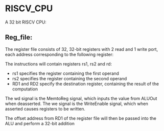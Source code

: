 # RISCV_CPU
A 32 bit RISCV CPU:

## Reg_file:
The register file consists of 32, 32-bit registers with 2 read and 1 write port, each address corresponding to the following register:

The instructions will contain registers rs1, rs2 and rd:
* rs1 specifies the register containing the first operand
* rs2 specifies the register containing the second operand
* RD1 and RD2 specify the destination register, containing the result of the computation

The wd signal is the MemtoReg signal, which inputs the value from ALUOut when deasserted. The we signal is the WriteEnable signal, which when asserted causes registers to be written.

The offset address from RD1 of the register file will then be passed into the ALU and perform a 32-bit addition 
